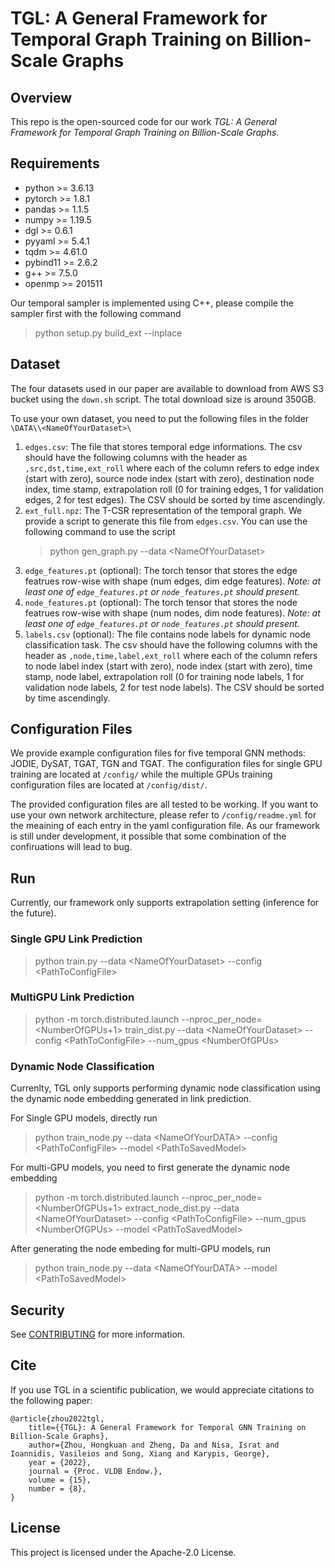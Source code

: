 # TGL: A General Framework for Temporal Graph Training on Billion-Scale Graphs

## Overview

This repo is the open-sourced code for our work *TGL: A General Framework for Temporal Graph Training on Billion-Scale Graphs*.

## Requirements
- python >= 3.6.13
- pytorch >= 1.8.1
- pandas >= 1.1.5
- numpy >= 1.19.5
- dgl >= 0.6.1
- pyyaml >= 5.4.1
- tqdm >= 4.61.0
- pybind11 >= 2.6.2
- g++ >= 7.5.0
- openmp >= 201511

Our temporal sampler is implemented using C++, please compile the sampler first with the following command
> python setup.py build_ext --inplace

## Dataset

The four datasets used in our paper are available to download from AWS S3 bucket using the `down.sh` script. The total download size is around 350GB.

To use your own dataset, you need to put the following files in the folder `\DATA\\<NameOfYourDataset>\`


1. `edges.csv`: The file that stores temporal edge informations. The csv should have the following columns with the header as `,src,dst,time,ext_roll` where each of the column refers to edge index (start with zero), source node index (start with zero), destination node index, time stamp, extrapolation roll (0 for training edges, 1 for validation edges, 2 for test edges). The CSV should be sorted by time ascendingly.
2. `ext_full.npz`: The T-CSR representation of the temporal graph. We provide a script to generate this file from `edges.csv`. You can use the following command to use the script 
    >python gen_graph.py --data \<NameOfYourDataset>
3. `edge_features.pt` (optional): The torch tensor that stores the edge featrues row-wise with shape (num edges, dim edge features). *Note: at least one of `edge_features.pt` or `node_features.pt` should present.*
4. `node_features.pt` (optional): The torch tensor that stores the node featrues row-wise with shape (num nodes, dim node features). *Note: at least one of `edge_features.pt` or `node_features.pt` should present.*
5. `labels.csv` (optional): The file contains node labels for dynamic node classification task. The csv should have the following columns with the header as `,node,time,label,ext_roll` where each of the column refers to node label index (start with zero), node index (start with zero), time stamp, node label, extrapolation roll (0 for training node labels, 1 for validation node labels, 2 for test node labels). The CSV should be sorted by time ascendingly.

## Configuration Files

We provide example configuration files for five temporal GNN methods: JODIE, DySAT, TGAT, TGN and TGAT. The configuration files for single GPU training are located at `/config/` while the multiple GPUs training configuration files are located at `/config/dist/`.

The provided configuration files are all tested to be working. If you want to use your own network architecture, please refer to `/config/readme.yml` for the meaining of each entry in the yaml configuration file. As our framework is still under development, it possible that some combination of the confiruations will lead to bug. 

## Run

Currently, our framework only supports extrapolation setting (inference for the future).

### Single GPU Link Prediction
>python train.py --data \<NameOfYourDataset> --config \<PathToConfigFile>

### MultiGPU Link Prediction
>python -m torch.distributed.launch --nproc_per_node=\<NumberOfGPUs+1> train_dist.py --data \<NameOfYourDataset> --config \<PathToConfigFile> --num_gpus \<NumberOfGPUs>

### Dynamic Node Classification

Currenlty, TGL only supports performing dynamic node classification using the dynamic node embedding generated in link prediction. 

For Single GPU models, directly run
>python train_node.py --data \<NameOfYourDATA> --config \<PathToConfigFile> --model \<PathToSavedModel>

For multi-GPU models, you need to first generate the dynamic node embedding
>python -m torch.distributed.launch --nproc_per_node=\<NumberOfGPUs+1> extract_node_dist.py --data \<NameOfYourDataset> --config \<PathToConfigFile> --num_gpus \<NumberOfGPUs> --model \<PathToSavedModel>

After generating the node embeding for multi-GPU models, run
>python train_node.py --data \<NameOfYourDATA> --model \<PathToSavedModel>

## Security

See [CONTRIBUTING](CONTRIBUTING.md#security-issue-notifications) for more information.

## Cite

If you use TGL in a scientific publication, we would appreciate citations to the following paper:

```
@article{zhou2022tgl,
    title={{TGL}: A General Framework for Temporal GNN Training on Billion-Scale Graphs},
    author={Zhou, Hongkuan and Zheng, Da and Nisa, Israt and Ioannidis, Vasileios and Song, Xiang and Karypis, George},
    year = {2022},
    journal = {Proc. VLDB Endow.},
    volume = {15},
    number = {8},
}
```

## License

This project is licensed under the Apache-2.0 License.
